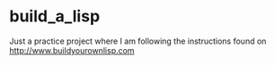 build_a_lisp
============

Just a practice project where I am following the instructions found on http://www.buildyourownlisp.com
